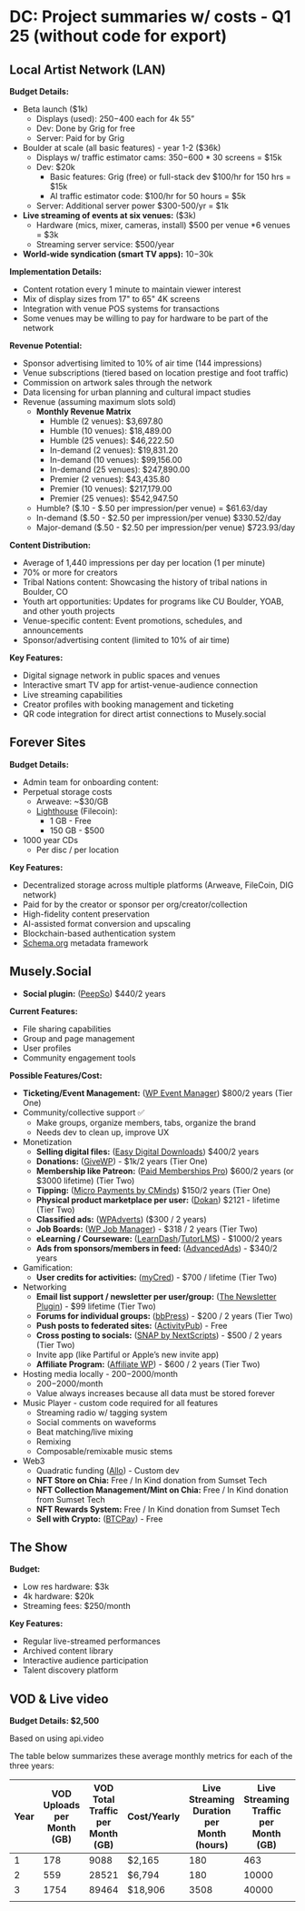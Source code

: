# DC: Project summaries w/ costs - Q1 25 (without code for export)

## Local Artist Network (LAN)

**Budget Details:**

- Beta launch ($1k)
    - Displays (used): $250-$400 each for 4k 55”
    - Dev: Done by Grig for free
    - Server: Paid for by Grig
- Boulder at scale (all basic features) - year 1-2 ($36k)
    - Displays w/ traffic estimator cams: $350-$600 * 30 screens = $15k
    - Dev: $20k
        - Basic features: Grig (free) or full-stack dev $100/hr for 150 hrs = $15k
        - AI traffic estimator code: $100/hr for 50 hours = $5k
    - Server: Additional server power $300-500/yr = $1k
- **Live streaming of events at six venues:** ($3k)
    - Hardware (mics, mixer, cameras, install) $500 per venue *6 venues = $3k
    - Streaming server service: $500/year
- **World-wide syndication (smart TV apps):** $10-$30k

**Implementation Details:**

- Content rotation every 1 minute to maintain viewer interest
- Mix of display sizes from 17" to 65" 4K screens
- Integration with venue POS systems for transactions
- Some venues may be willing to pay for hardware to be part of the network

**Revenue Potential:**

- Sponsor advertising limited to 10% of air time (144 impressions)
- Venue subscriptions (tiered based on location prestige and foot traffic)
- Commission on artwork sales through the network
- Data licensing for urban planning and cultural impact studies
- Revenue (assuming maximum slots sold)
    - **Monthly Revenue Matrix**
        - Humble (2 venues): $3,697.80
        - Humble (10 venues): $18,489.00
        - Humble (25 venues): $46,222.50
        - In-demand (2 venues): $19,831.20
        - In-demand (10 venues): $99,156.00
        - In-demand (25 venues): $247,890.00
        - Premier (2 venues): $43,435.80
        - Premier (10 venues): $217,179.00
        - Premier (25 venues): $542,947.50
    - Humble? ($.10 - $.50 per impression/per venue) = $61.63/day
    - In-demand  ($.50 - $2.50 per impression/per venue) $330.52/day
    - Major-demand  ($.50 - $2.50 per impression/per venue) $723.93/day

**Content Distribution:**

- Average of 1,440 impressions per day per location (1 per minute)
- 70% or more for creators
- Tribal Nations content: Showcasing the history of tribal nations in Boulder, CO
- Youth art opportunities: Updates for programs like CU Boulder, YOAB, and other youth projects
- Venue-specific content: Event promotions, schedules, and announcements
- Sponsor/advertising content (limited to 10% of air time)

**Key Features:**

- Digital signage network in public spaces and venues
- Interactive smart TV app for artist-venue-audience connection
- Live streaming capabilities
- Creator profiles with booking management and ticketing
- QR code integration for direct artist connections to Musely.social

## Forever Sites

**Budget Details:**

- Admin team for onboarding content:
- Perpetual storage costs
    - Arweave: ~$30/GB
    - [Lighthouse](https://files.lighthouse.storage/) (Filecoin):
        - 1 GB - Free
        - 150 GB - $500
- 1000 year CDs
    - Per disc / per location

**Key Features:**

- Decentralized storage across multiple platforms (Arweave, FileCoin, DIG network)
- Paid for by the creator or sponsor per org/creator/collection
- High-fidelity content preservation
- AI-assisted format conversion and upscaling
- Blockchain-based authentication system
- [Schema.org](http://Schema.org) metadata framework

## Musely.Social

- **Social plugin:** ([PeepSo](https://www.peepso.com/pricing/#plugin)) $440/2 years

**Current Features:**

- File sharing capabilities
- Group and page management
- User profiles
- Community engagement tools

**Possible Features/Cost:**

- **Ticketing/Event Management:** ([WP Event Manager](https://wp-eventmanager.com/pricing/)) $800/2 years (Tier One)
- Community/collective support ✅
    - Make groups, organize members, tabs, organize the brand
    - Needs dev to clean up, improve UX
- Monetization
    - **Selling digital files:** ([Easy Digital Downloads](https://easydigitaldownloads.com/)) $400/2 years
    - **Donations:** ([GiveWP](https://givewp.com/pricing/)) - $1k/2 years (Tier One)
    - **Membership like Patreon:** ([Paid Memberships Pro](https://www.paidmembershipspro.com/)) $600/2 years (or $3000 lifetime) (Tier Two)
    - **Tipping:** ([Micro Payments by CMinds](https://www.cminds.com/wordpress-plugins-library/cm-micropayments-peepso-social-network-integration-addon-wordpress/)) $150/2 years (Tier One)
    - **Physical product marketplace per user:** ([Dokan](https://dokan.co/wordpress/pricing/)) $2121 - lifetime (Tier Two)
    - **Classified ads:** ([WPAdverts](https://wpadverts.com/features/)) ($300 / 2 years)
    - **Job Boards:** ([WP Job Manager](https://wpjobmanager.com/add-ons/bundle/)) - $318 / 2 years (Tier Two)
    - **eLearning / Courseware:** ([LearnDash](https://www.learndash.com/)/[TutorLMS](https://tutorlms.com/)) - $1000/2 years
    - **Ads from sponsors/members in feed:** ([AdvancedAds](https://wpadvancedads.com/pricing/)) - $340/2 years
- Gamification:
    - **User credits for activities:** ([myCred](https://mycred.me/pricing/#pricing-addons)) - $700 / lifetime (Tier Two)
- Networking
    - **Email list support / newsletter per user/group:** ([The Newsletter Plugin](https://www.thenewsletterplugin.com/premium)) - $99 lifetime (Tier Two)
    - **Forums for individual groups:** ([bbPress](https://wbcomdesigns.com/downloads/peepso-bbpress-addon/ref/Tracz/)) - $200 / 2 years (Tier Two)
    - **Push posts to federated sites:** ([ActivityPub](https://wordpress.org/plugins/activitypub/)) - Free
    - **Cross posting to socials:** ([SNAP by NextScripts](https://www.nextscripts.com/social-networks-auto-poster-for-wordpress/)) - $500 / 2 years (Tier Two)
    - Invite app (like Partiful or Apple’s new invite app)
    - **Affiliate Program:** ([Affiliate WP](https://affiliatewp.com/pricing/#pricing-table)) - $600 / 2 years (Tier Two)
- Hosting media locally - $200-$2000/month
    - $200-$2000/month
    - Value always increases because all data must be stored forever
- Music Player - custom code required for all features
    - Streaming radio w/ tagging system
    - Social comments on waveforms
    - Beat matching/live mixing
    - Remixing
    - Composable/remixable music stems
- Web3
    - Quadratic funding ([Allo](https://allo.xyz/)) - Custom dev
    - **NFT Store on Chia:** Free / In Kind donation from Sumset Tech
    - **NFT Collection Management/Mint on Chia:** Free / In Kind donation from Sumset Tech
    - **NFT Rewards System:** Free / In Kind donation from Sumset Tech
    - **Sell with Crypto:** ([BTCPay](https://btcpayserver.org/)) - Free

## The Show

**Budget:**

- Low res hardware: $3k
- 4k hardware: $20k
- Streaming fees: $250/month

**Key Features:**

- Regular live-streamed performances
- Archived content library
- Interactive audience participation
- Talent discovery platform

## VOD & Live video

**Budget Details: $2,500**

Based on using api.video

The table below summarizes these average monthly metrics for each of the three years:

| Year | VOD Uploads per Month (GB) | VOD Total Traffic per Month (GB) | Cost/Yearly | Live Streaming Duration per Month (hours) | Live Streaming Traffic per Month (GB) | Cost/Year |
| --- | --- | --- | --- | --- | --- | --- |
| 1 | 178 | 9088 | $2,165 | 180 | 463 | 2,617 |
| 2 | 559 | 28521 | $6,794 | 180 | 10000 | 4,524 |
| 3 | 1754 | 89464 | $18,906 | 3508 | 40000 | 9,471.94 |
|  |  |  |  |  |  |  |